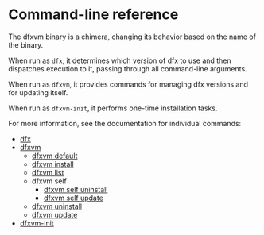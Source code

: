 # Command-line reference

The dfxvm binary is a chimera, changing its behavior based on
the name of the binary.

When run as `dfx`, it determines which version of dfx to use and then
dispatches execution to it, passing through all command-line arguments.

When run as `dfxvm`, it provides commands for managing dfx versions
and for updating itself.

When run as `dfxvm-init`, it performs one-time installation tasks.

For more information, see the documentation
for individual commands:

- [dfx](dfx/dfx.mdx)
- [dfxvm](dfxvm/dfxvm.mdx)
  - [dfxvm default](dfxvm/dfxvm-default.mdx)
  - [dfxvm install](dfxvm/dfxvm-install.mdx)
  - [dfxvm list](dfxvm/dfxvm-list.mdx)
  - dfxvm self
    - [dfxvm self uninstall](dfxvm/dfxvm-self-uninstall.mdx)
    - [dfxvm self update](dfxvm/dfxvm-self-update.mdx)
  - [dfxvm uninstall](dfxvm/dfxvm-uninstall.mdx)
  - [dfxvm update](dfxvm/dfxvm-update.mdx)
- [dfxvm-init](dfxvm-init/dfxvm-init.mdx)
